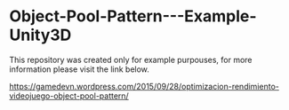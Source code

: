 # Object-Pool-Pattern---Example-Unity3D

This repository was created only for example purpouses, for more information please visit the link below.

https://gamedevn.wordpress.com/2015/09/28/optimizacion-rendimiento-videojuego-object-pool-pattern/
